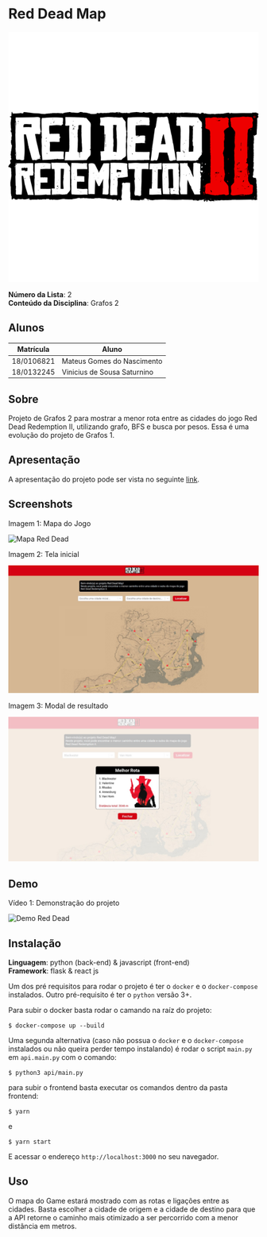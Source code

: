 # Red Dead Map

![Mapa Red Dead](./frontend/src/assets/logo.png)

**Número da Lista**: 2<br>
**Conteúdo da Disciplina**: Grafos 2<br>

## Alunos
|Matrícula | Aluno |
| -- | -- |
| 18/0106821  |  Mateus Gomes do Nascimento |
| 18/0132245  |  Vinicius de Sousa Saturnino |

## Sobre

Projeto de Grafos 2 para mostrar a menor rota entre as cidades do jogo Red Dead Redemption II, utilizando grafo, BFS e busca por pesos. Essa é uma evolução do projeto de Grafos 1.

## Apresentação

A apresentação do projeto pode ser vista no seguinte [link](https://youtu.be/MX91DB4iMIU).

## Screenshots

<figcaption>Imagem 1: Mapa do Jogo</figcaption>

![Mapa Red Dead](./.github/map.png)

<figcaption>Imagem 2: Tela inicial</figcaption>

![Home Red Dead](./.github/home.jpeg)

<figcaption>Imagem 3: Modal de resultado</figcaption>

![Search Red Dead](./.github/search.jpeg)

## Demo

<figcaption>Vídeo 1: Demonstração do projeto

![Demo Red Dead](./.github/demo.gif)

## Instalação 
**Linguagem**: python (back-end) & javascript (front-end)<br>
**Framework**: flask & react js<br>

Um dos pré requisitos para rodar o projeto é ter o `docker` e o `docker-compose` instalados. Outro pré-requisito é ter o `python` versão 3+.

Para subir o docker basta rodar o camando na raíz do projeto:

```shell
$ docker-compose up --build
```

Uma segunda alternativa (caso não possua o `docker` e o `docker-compose` instalados ou não queira perder tempo instalando) é rodar o script `main.py` em `api.main.py` com o comando:

```shell
$ python3 api/main.py
```

para subir o frontend basta executar os comandos dentro da pasta frontend:

```shell
$ yarn
```
e

```shell
$ yarn start
```

E acessar o endereço `http://localhost:3000` no seu navegador.

## Uso 

O mapa do Game estará mostrado com as rotas e ligações entre as cidades. Basta escolher a cidade de origem e a cidade de destino para que a API retorne o caminho mais otimizado a ser percorrido com a menor distância em metros.
